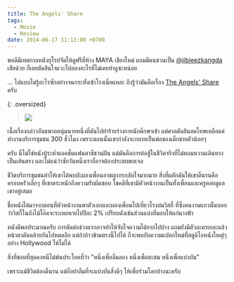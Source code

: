 ```yaml
---
title: The Angels' Share
tags:
  - Movie
  - Review
date: 2014-06-17 11:13:00 +0700
---
```


พอดีมีเทศกาลหนังยุโรปจัดให้ดูฟรีที่ห้าง MAYA เชียงใหม่ แถมมีคนชวนเป็น [@jibieezkangda][] เสียด้วย ก็เลยตัดสินใจแวะไปลองอะไรที่ไม่เคยทำดูซะหน่อย

... ไปแบบไม่รู้อะไรซักอย่างจนกระทั่งเข้าโรงเนี่ยแหละ ถึงรู้ว่ามันคือเรื่อง [The Angels' Share][] ครับ

{: .oversized}
> ![](/images/cover/the-angels-share.jpg)

เนื้อเรื่องกล่าวอันธพาลหนุ่มนายหนึ่งที่ดันไปทำร้ายร่างกายนักศึกษาเข้า แต่ศาลตัดสินลดโทษเหลือแค่ทำงานบริการชุมชน 300 ชั่วโมง เพราะตอนนั้นเขากำลังจะกลายเป็นพ่อของเด็กชายตัวน้อยๆ

ครับ นี่ไม่ใช่หนังบู้ระห่ำแอคชั่นแฟนตาซีชวนฝัน แต่มันคือการต่อสู้ในชีวิตจริงที่ไม่หอมหวานเดินทางเป็นเส้นตรง และไม่แน่ว่าซักวันหนึ่งเราก็อาจต้องประสบพบเจอ

ชีวิตบริการชุมชนทำให้เขาได้พบป่ะผองเพื่อนอาชญากรกลับใจมากมาย สิ่งที่ผลักดันให้เขาดิ้นรนคือครอบครัวเล็กๆ ที่เขาตระหนักถึงความรับผิดชอบ โชคดีที่เขามีหัวหน้างานเป็นทั้งเพื่อนและครูคอยดูแลเขาอยู่เสมอ

ชื่อหนังได้มาจากตอนที่หัวหน้างานพาตัวเอกและผองเพื่อนไปเที่ยวโรงบ่มวิสกี้ ที่ซึ่งคนงานแถวนั้นบอกว่าวิสกี้ในถังไม้โอ๊คจะระเหยหายไปปีละ 2% เปรียบดังเช่นส่วนแบ่งที่มอบให้แก่นางฟ้า

หนังดีพอประมาณครับ การตัดต่อช่วงแรกอาจทำให้จับใจความได้ยากไปบ้าง แถมยังมีตัวละครเยอะแล้วหน้าตาดันคล้ายกันไปหมดอีก แต่ถ้าก้าวข้ามตรงนี้ไปได้ ก็จะพบกับความแปลกใหม่ที่สตูดิโอหนังใหญ่ๆ อย่าง Hollywood ให้ไม่ได้

สิ่งที่ชอบที่สุดคงหนีไม่พ้นประโยคที่ว่า "หนึ่งเพื่อลิ้มลอง หนึ่งเพื่อสะสม หนึ่งเพื่อแบ่งบัน"

เพราะแม้ชีวิตต้องดิ้นรน แต่ก็อย่าลืมที่จะแบ่งบันสิ่งดีๆ ให้เพื่อร่วมโลกบ้างนะครับ


[@jibieezkangda]: //twitter.com/jibieezkangda

[The Angels' Share]: //www.imdb.com/title/tt1924394/
